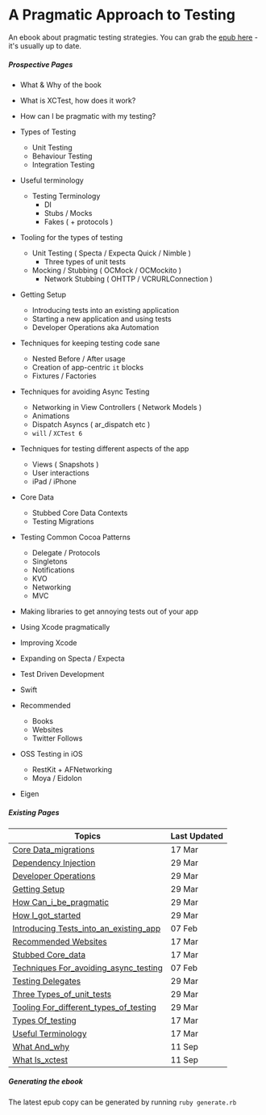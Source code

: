 A Pragmatic Approach to Testing
===============

An ebook about pragmatic testing strategies. You can grab the [epub here](https://github.com/orta/pragmatic-testing/blob/master/pragmatic_testing.epub?raw=true) - it's usually up to date.

##### Prospective Pages

* What & Why of the book
* What is XCTest, how does it work?
* How can I be pragmatic with my testing?

* Types of Testing
  * Unit Testing
  * Behaviour Testing
  * Integration Testing

* Useful terminology
  * Testing Terminology
	* DI
	* Stubs / Mocks
	* Fakes ( + protocols )

* Tooling for the types of testing
  * Unit Testing ( Specta / Expecta Quick / Nimble )
     * Three types of unit tests
  * Mocking / Stubbing ( OCMock / OCMockito )
	* Network Stubbing ( OHTTP / VCRURLConnection )

* Getting Setup
  * Introducing tests into an existing application
  * Starting a new application and using tests
  * Developer Operations aka Automation

* Techniques for keeping testing code sane
  * Nested Before / After usage
  * Creation of app-centric `it` blocks
  * Fixtures / Factories

* Techniques for avoiding Async Testing
  * Networking in View Controllers ( Network Models )
  * Animations
  * Dispatch Asyncs ( ar\_dispatch etc )
  * `will` / `XCTest 6`

* Techniques for testing different aspects of the app
  * Views ( Snapshots )
  * User interactions
  * iPad / iPhone

* Core Data
  * Stubbed Core Data Contexts
  * Testing Migrations

* Testing Common Cocoa Patterns
  * Delegate / Protocols
  * Singletons
  * Notifications
  * KVO
  * Networking
  * MVC

* Making libraries to get annoying tests out of your app
* Using Xcode pragmatically
* Improving Xcode
* Expanding on Specta / Expecta
* Test Driven Development
* Swift
* Recommended
  * Books
  * Websites
  * Twitter Follows

* OSS Testing in iOS
  * RestKit + AFNetworking
  * Moya / Eidolon
* Eigen

##### Existing Pages

| Topics | Last Updated |
| -------|--------------|
|[Core Data_migrations](core_data_migrations.md)|17 Mar|
|[Dependency Injection](dependency_injection.md)|29 Mar|
|[Developer Operations](developer_operations.md)|29 Mar|
|[Getting Setup](getting_setup.md)|29 Mar|
|[How Can_i_be_pragmatic](how_can_i_be_pragmatic.md)|29 Mar|
|[How I_got_started](how_i_got_started.md)|29 Mar|
|[Introducing Tests_into_an_existing_app](introducing_tests_into_an_existing_app.md)|07 Feb|
|[Recommended Websites](recommended_websites.md)|17 Mar|
|[Stubbed Core_data](stubbed_core_data.md)|17 Mar|
|[Techniques For_avoiding_async_testing](Techniques_for_avoiding_Async_Testing.md)|07 Feb|
|[Testing Delegates](testing_delegates.md)|29 Mar|
|[Three Types_of_unit_tests](Three_Types_of_Unit_Tests.md)|29 Mar|
|[Tooling For_different_types_of_testing](Tooling_for_different_types_of_testing.md)|29 Mar|
|[Types Of_testing](types_of_testing.md)|17 Mar|
|[Useful Terminology](useful_terminology.md)|17 Mar|
|[What And_why](what_and_why.md)|11 Sep|
|[What Is_xctest](what_is_xctest.md)|11 Sep|

##### Generating the ebook

The latest epub copy can be generated by running `ruby generate.rb`
